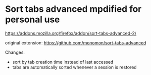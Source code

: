 # Sort tabs advanced mpdified for personal use

https://addons.mozilla.org/firefox/addon/sort-tabs-advanced-2/

original extension: https://github.com/monomon/sort-tabs-advanced

Changes:
  * sort by tab creation time instead of last accessed
  * tabs are automatically sorted whenever a session is restored

